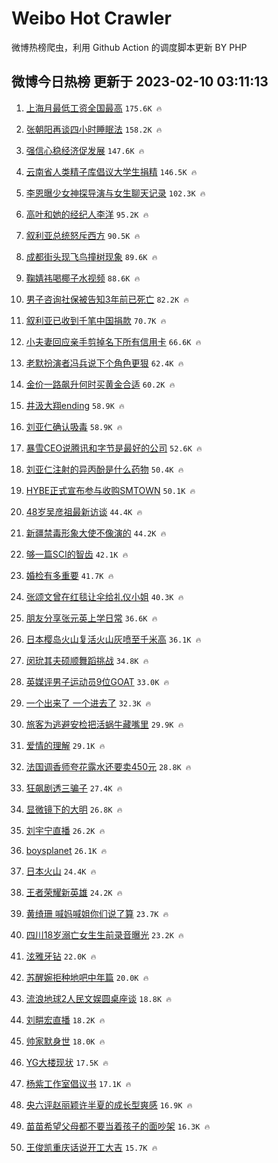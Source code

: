 # Weibo Hot Crawler 



微博热榜爬虫，利用 Github Action 的调度脚本更新 BY PHP 


## 微博今日热榜 更新于 2023-02-10 03:11:13 
1. [上海月最低工资全国最高](https://s.weibo.com/weibo?q=%23%E4%B8%8A%E6%B5%B7%E6%9C%88%E6%9C%80%E4%BD%8E%E5%B7%A5%E8%B5%84%E5%85%A8%E5%9B%BD%E6%9C%80%E9%AB%98%23&t=31&band_rank=1&Refer=top) `175.6K 🔥` 

1. [张朝阳再谈四小时睡眠法](https://s.weibo.com/weibo?q=%23%E5%BC%A0%E6%9C%9D%E9%98%B3%E5%86%8D%E8%B0%88%E5%9B%9B%E5%B0%8F%E6%97%B6%E7%9D%A1%E7%9C%A0%E6%B3%95%23&t=31&band_rank=2&Refer=top) `158.2K 🔥` 

1. [强信心稳经济促发展](https://s.weibo.com/weibo?q=%23%E5%BC%BA%E4%BF%A1%E5%BF%83%E7%A8%B3%E7%BB%8F%E6%B5%8E%E4%BF%83%E5%8F%91%E5%B1%95%23&t=31&band_rank=3&Refer=top) `147.6K 🔥` 

1. [云南省人类精子库倡议大学生捐精](https://s.weibo.com/weibo?q=%23%E4%BA%91%E5%8D%97%E7%9C%81%E4%BA%BA%E7%B1%BB%E7%B2%BE%E5%AD%90%E5%BA%93%E5%80%A1%E8%AE%AE%E5%A4%A7%E5%AD%A6%E7%94%9F%E6%8D%90%E7%B2%BE%23&t=31&band_rank=4&Refer=top) `146.5K 🔥` 

1. [李恩曝少女神探导演与女生聊天记录](https://s.weibo.com/weibo?q=%23%E6%9D%8E%E6%81%A9%E6%9B%9D%E5%B0%91%E5%A5%B3%E7%A5%9E%E6%8E%A2%E5%AF%BC%E6%BC%94%E4%B8%8E%E5%A5%B3%E7%94%9F%E8%81%8A%E5%A4%A9%E8%AE%B0%E5%BD%95%23&t=31&band_rank=5&Refer=top) `102.3K 🔥` 

1. [高叶和她的经纪人李洋](https://s.weibo.com/weibo?q=%23%E9%AB%98%E5%8F%B6%E5%92%8C%E5%A5%B9%E7%9A%84%E7%BB%8F%E7%BA%AA%E4%BA%BA%E6%9D%8E%E6%B4%8B%23&t=31&band_rank=6&Refer=top) `95.2K 🔥` 

1. [叙利亚总统怒斥西方](https://s.weibo.com/weibo?q=%23%E5%8F%99%E5%88%A9%E4%BA%9A%E6%80%BB%E7%BB%9F%E6%80%92%E6%96%A5%E8%A5%BF%E6%96%B9%23&t=31&band_rank=7&Refer=top) `90.5K 🔥` 

1. [成都街头现飞鸟撞树现象](https://s.weibo.com/weibo?q=%23%E6%88%90%E9%83%BD%E8%A1%97%E5%A4%B4%E7%8E%B0%E9%A3%9E%E9%B8%9F%E6%92%9E%E6%A0%91%E7%8E%B0%E8%B1%A1%23&t=31&band_rank=8&Refer=top) `89.6K 🔥` 

1. [鞠婧祎喝椰子水视频](https://s.weibo.com/weibo?q=%23%E9%9E%A0%E5%A9%A7%E7%A5%8E%E5%96%9D%E6%A4%B0%E5%AD%90%E6%B0%B4%E8%A7%86%E9%A2%91%23&t=31&band_rank=9&Refer=top) `88.6K 🔥` 

1. [男子咨询社保被告知3年前已死亡](https://s.weibo.com/weibo?q=%23%E7%94%B7%E5%AD%90%E5%92%A8%E8%AF%A2%E7%A4%BE%E4%BF%9D%E8%A2%AB%E5%91%8A%E7%9F%A53%E5%B9%B4%E5%89%8D%E5%B7%B2%E6%AD%BB%E4%BA%A1%23&t=31&band_rank=10&Refer=top) `82.2K 🔥` 

1. [叙利亚已收到千笔中国捐款](https://s.weibo.com/weibo?q=%23%E5%8F%99%E5%88%A9%E4%BA%9A%E5%B7%B2%E6%94%B6%E5%88%B0%E5%8D%83%E7%AC%94%E4%B8%AD%E5%9B%BD%E6%8D%90%E6%AC%BE%23&t=31&band_rank=11&Refer=top) `70.7K 🔥` 

1. [小夫妻回应亲手剪掉名下所有信用卡](https://s.weibo.com/weibo?q=%23%E5%B0%8F%E5%A4%AB%E5%A6%BB%E5%9B%9E%E5%BA%94%E4%BA%B2%E6%89%8B%E5%89%AA%E6%8E%89%E5%90%8D%E4%B8%8B%E6%89%80%E6%9C%89%E4%BF%A1%E7%94%A8%E5%8D%A1%23&t=31&band_rank=12&Refer=top) `66.6K 🔥` 

1. [老默扮演者冯兵说下个角色更狠](https://s.weibo.com/weibo?q=%23%E8%80%81%E9%BB%98%E6%89%AE%E6%BC%94%E8%80%85%E5%86%AF%E5%85%B5%E8%AF%B4%E4%B8%8B%E4%B8%AA%E8%A7%92%E8%89%B2%E6%9B%B4%E7%8B%A0%23&t=31&band_rank=13&Refer=top) `62.4K 🔥` 

1. [金价一路飙升何时买黄金合适](https://s.weibo.com/weibo?q=%23%E9%87%91%E4%BB%B7%E4%B8%80%E8%B7%AF%E9%A3%99%E5%8D%87%E4%BD%95%E6%97%B6%E4%B9%B0%E9%BB%84%E9%87%91%E5%90%88%E9%80%82%23&t=31&band_rank=14&Refer=top) `60.2K 🔥` 

1. [井汲大翔ending](https://s.weibo.com/weibo?q=%23%E4%BA%95%E6%B1%B2%E5%A4%A7%E7%BF%94ending%23&t=31&band_rank=15&Refer=top) `58.9K 🔥` 

1. [刘亚仁确认吸毒](https://s.weibo.com/weibo?q=%23%E5%88%98%E4%BA%9A%E4%BB%81%E7%A1%AE%E8%AE%A4%E5%90%B8%E6%AF%92%23&t=31&band_rank=16&Refer=top) `58.9K 🔥` 

1. [暴雪CEO说腾讯和字节是最好的公司](https://s.weibo.com/weibo?q=%23%E6%9A%B4%E9%9B%AACEO%E8%AF%B4%E8%85%BE%E8%AE%AF%E5%92%8C%E5%AD%97%E8%8A%82%E6%98%AF%E6%9C%80%E5%A5%BD%E7%9A%84%E5%85%AC%E5%8F%B8%23&t=31&band_rank=17&Refer=top) `52.6K 🔥` 

1. [刘亚仁注射的异丙酚是什么药物](https://s.weibo.com/weibo?q=%23%E5%88%98%E4%BA%9A%E4%BB%81%E6%B3%A8%E5%B0%84%E7%9A%84%E5%BC%82%E4%B8%99%E9%85%9A%E6%98%AF%E4%BB%80%E4%B9%88%E8%8D%AF%E7%89%A9%23&t=31&band_rank=18&Refer=top) `50.4K 🔥` 

1. [HYBE正式宣布参与收购SMTOWN](https://s.weibo.com/weibo?q=%23HYBE%E6%AD%A3%E5%BC%8F%E5%AE%A3%E5%B8%83%E5%8F%82%E4%B8%8E%E6%94%B6%E8%B4%ADSMTOWN%23&t=31&band_rank=19&Refer=top) `50.1K 🔥` 

1. [48岁吴彦祖最新访谈](https://s.weibo.com/weibo?q=%2348%E5%B2%81%E5%90%B4%E5%BD%A6%E7%A5%96%E6%9C%80%E6%96%B0%E8%AE%BF%E8%B0%88%23&t=31&band_rank=20&Refer=top) `44.4K 🔥` 

1. [新疆禁毒形象大使不像演的](https://s.weibo.com/weibo?q=%23%E6%96%B0%E7%96%86%E7%A6%81%E6%AF%92%E5%BD%A2%E8%B1%A1%E5%A4%A7%E4%BD%BF%E4%B8%8D%E5%83%8F%E6%BC%94%E7%9A%84%23&t=31&band_rank=21&Refer=top) `44.2K 🔥` 

1. [够一篇SCI的智齿](https://s.weibo.com/weibo?q=%23%E5%A4%9F%E4%B8%80%E7%AF%87SCI%E7%9A%84%E6%99%BA%E9%BD%BF%23&t=31&band_rank=22&Refer=top) `42.1K 🔥` 

1. [婚检有多重要](https://s.weibo.com/weibo?q=%23%E5%A9%9A%E6%A3%80%E6%9C%89%E5%A4%9A%E9%87%8D%E8%A6%81%23&t=31&band_rank=23&Refer=top) `41.7K 🔥` 

1. [张颂文曾在红毯让伞给礼仪小姐](https://s.weibo.com/weibo?q=%23%E5%BC%A0%E9%A2%82%E6%96%87%E6%9B%BE%E5%9C%A8%E7%BA%A2%E6%AF%AF%E8%AE%A9%E4%BC%9E%E7%BB%99%E7%A4%BC%E4%BB%AA%E5%B0%8F%E5%A7%90%23&t=31&band_rank=24&Refer=top) `40.3K 🔥` 

1. [朋友分享张元英上学日常](https://s.weibo.com/weibo?q=%23%E6%9C%8B%E5%8F%8B%E5%88%86%E4%BA%AB%E5%BC%A0%E5%85%83%E8%8B%B1%E4%B8%8A%E5%AD%A6%E6%97%A5%E5%B8%B8%23&t=31&band_rank=25&Refer=top) `36.6K 🔥` 

1. [日本樱岛火山复活火山灰喷至千米高](https://s.weibo.com/weibo?q=%23%E6%97%A5%E6%9C%AC%E6%A8%B1%E5%B2%9B%E7%81%AB%E5%B1%B1%E5%A4%8D%E6%B4%BB%E7%81%AB%E5%B1%B1%E7%81%B0%E5%96%B7%E8%87%B3%E5%8D%83%E7%B1%B3%E9%AB%98%23&t=31&band_rank=26&Refer=top) `36.1K 🔥` 

1. [闵玧其夫硕顺舞蹈挑战](https://s.weibo.com/weibo?q=%23%E9%97%B5%E7%8E%A7%E5%85%B6%E5%A4%AB%E7%A1%95%E9%A1%BA%E8%88%9E%E8%B9%88%E6%8C%91%E6%88%98%23&t=31&band_rank=27&Refer=top) `34.8K 🔥` 

1. [英媒评男子运动员9位GOAT](https://s.weibo.com/weibo?q=%23%E8%8B%B1%E5%AA%92%E8%AF%84%E7%94%B7%E5%AD%90%E8%BF%90%E5%8A%A8%E5%91%989%E4%BD%8DGOAT%23&t=31&band_rank=28&Refer=top) `33.0K 🔥` 

1. [一个出来了 一个进去了](https://s.weibo.com/weibo?q=%E4%B8%80%E4%B8%AA%E5%87%BA%E6%9D%A5%E4%BA%86%20%E4%B8%80%E4%B8%AA%E8%BF%9B%E5%8E%BB%E4%BA%86&t=31&band_rank=29&Refer=top) `32.3K 🔥` 

1. [旅客为逃避安检把活蜗牛藏嘴里](https://s.weibo.com/weibo?q=%23%E6%97%85%E5%AE%A2%E4%B8%BA%E9%80%83%E9%81%BF%E5%AE%89%E6%A3%80%E6%8A%8A%E6%B4%BB%E8%9C%97%E7%89%9B%E8%97%8F%E5%98%B4%E9%87%8C%23&t=31&band_rank=30&Refer=top) `29.9K 🔥` 

1. [爱情的理解](https://s.weibo.com/weibo?q=%23%E7%88%B1%E6%83%85%E7%9A%84%E7%90%86%E8%A7%A3%23&t=31&band_rank=31&Refer=top) `29.1K 🔥` 

1. [法国调香师夸花露水还要卖450元](https://s.weibo.com/weibo?q=%23%E6%B3%95%E5%9B%BD%E8%B0%83%E9%A6%99%E5%B8%88%E5%A4%B8%E8%8A%B1%E9%9C%B2%E6%B0%B4%E8%BF%98%E8%A6%81%E5%8D%96450%E5%85%83%23&t=31&band_rank=32&Refer=top) `28.8K 🔥` 

1. [狂飙剧透三骗子](https://s.weibo.com/weibo?q=%23%E7%8B%82%E9%A3%99%E5%89%A7%E9%80%8F%E4%B8%89%E9%AA%97%E5%AD%90%23&t=31&band_rank=33&Refer=top) `27.4K 🔥` 

1. [显微镜下的大明](https://s.weibo.com/weibo?q=%E6%98%BE%E5%BE%AE%E9%95%9C%E4%B8%8B%E7%9A%84%E5%A4%A7%E6%98%8E&t=31&band_rank=34&Refer=top) `26.8K 🔥` 

1. [刘宇宁直播](https://s.weibo.com/weibo?q=%23%E5%88%98%E5%AE%87%E5%AE%81%E7%9B%B4%E6%92%AD%23&t=31&band_rank=35&Refer=top) `26.2K 🔥` 

1. [boysplanet](https://s.weibo.com/weibo?q=%23boysplanet%23&t=31&band_rank=36&Refer=top) `26.1K 🔥` 

1. [日本火山](https://s.weibo.com/weibo?q=%23%E6%97%A5%E6%9C%AC%E7%81%AB%E5%B1%B1%23&t=31&band_rank=37&Refer=top) `24.4K 🔥` 

1. [王者荣耀新英雄](https://s.weibo.com/weibo?q=%23%E7%8E%8B%E8%80%85%E8%8D%A3%E8%80%80%E6%96%B0%E8%8B%B1%E9%9B%84%23&t=31&band_rank=38&Refer=top) `24.2K 🔥` 

1. [黄绮珊 喊妈喊姐你们说了算](https://s.weibo.com/weibo?q=%E9%BB%84%E7%BB%AE%E7%8F%8A%20%E5%96%8A%E5%A6%88%E5%96%8A%E5%A7%90%E4%BD%A0%E4%BB%AC%E8%AF%B4%E4%BA%86%E7%AE%97&t=31&band_rank=39&Refer=top) `23.7K 🔥` 

1. [四川18岁溺亡女生生前录音曝光](https://s.weibo.com/weibo?q=%23%E5%9B%9B%E5%B7%9D18%E5%B2%81%E6%BA%BA%E4%BA%A1%E5%A5%B3%E7%94%9F%E7%94%9F%E5%89%8D%E5%BD%95%E9%9F%B3%E6%9B%9D%E5%85%89%23&t=31&band_rank=40&Refer=top) `23.2K 🔥` 

1. [泫雅牙钻](https://s.weibo.com/weibo?q=%23%E6%B3%AB%E9%9B%85%E7%89%99%E9%92%BB%23&t=31&band_rank=41&Refer=top) `22.0K 🔥` 

1. [苏醒婉拒种地吧中年篇](https://s.weibo.com/weibo?q=%23%E8%8B%8F%E9%86%92%E5%A9%89%E6%8B%92%E7%A7%8D%E5%9C%B0%E5%90%A7%E4%B8%AD%E5%B9%B4%E7%AF%87%23&t=31&band_rank=42&Refer=top) `20.0K 🔥` 

1. [流浪地球2人民文娱圆桌座谈](https://s.weibo.com/weibo?q=%23%E6%B5%81%E6%B5%AA%E5%9C%B0%E7%90%832%E4%BA%BA%E6%B0%91%E6%96%87%E5%A8%B1%E5%9C%86%E6%A1%8C%E5%BA%A7%E8%B0%88%23&t=31&band_rank=43&Refer=top) `18.8K 🔥` 

1. [刘畊宏直播](https://s.weibo.com/weibo?q=%23%E5%88%98%E7%95%8A%E5%AE%8F%E7%9B%B4%E6%92%AD%23&t=31&band_rank=44&Refer=top) `18.2K 🔥` 

1. [帅家默身世](https://s.weibo.com/weibo?q=%23%E5%B8%85%E5%AE%B6%E9%BB%98%E8%BA%AB%E4%B8%96%23&t=31&band_rank=45&Refer=top) `18.0K 🔥` 

1. [YG大楼现状](https://s.weibo.com/weibo?q=%23YG%E5%A4%A7%E6%A5%BC%E7%8E%B0%E7%8A%B6%23&t=31&band_rank=46&Refer=top) `17.5K 🔥` 

1. [杨紫工作室倡议书](https://s.weibo.com/weibo?q=%23%E6%9D%A8%E7%B4%AB%E5%B7%A5%E4%BD%9C%E5%AE%A4%E5%80%A1%E8%AE%AE%E4%B9%A6%23&t=31&band_rank=47&Refer=top) `17.1K 🔥` 

1. [央六评赵丽颖许半夏的成长型爽感](https://s.weibo.com/weibo?q=%23%E5%A4%AE%E5%85%AD%E8%AF%84%E8%B5%B5%E4%B8%BD%E9%A2%96%E8%AE%B8%E5%8D%8A%E5%A4%8F%E7%9A%84%E6%88%90%E9%95%BF%E5%9E%8B%E7%88%BD%E6%84%9F%23&t=31&band_rank=48&Refer=top) `16.9K 🔥` 

1. [苗苗希望父母都不要当着孩子的面吵架](https://s.weibo.com/weibo?q=%23%E8%8B%97%E8%8B%97%E5%B8%8C%E6%9C%9B%E7%88%B6%E6%AF%8D%E9%83%BD%E4%B8%8D%E8%A6%81%E5%BD%93%E7%9D%80%E5%AD%A9%E5%AD%90%E7%9A%84%E9%9D%A2%E5%90%B5%E6%9E%B6%23&t=31&band_rank=49&Refer=top) `16.3K 🔥` 

1. [王俊凯重庆话说开工大吉](https://s.weibo.com/weibo?q=%23%E7%8E%8B%E4%BF%8A%E5%87%AF%E9%87%8D%E5%BA%86%E8%AF%9D%E8%AF%B4%E5%BC%80%E5%B7%A5%E5%A4%A7%E5%90%89%23&t=31&band_rank=50&Refer=top) `15.7K 🔥` 

